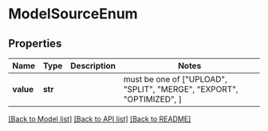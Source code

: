 # ModelSourceEnum


## Properties
Name | Type | Description | Notes
------------ | ------------- | ------------- | -------------
**value** | **str** |  |  must be one of ["UPLOAD", "SPLIT", "MERGE", "EXPORT", "OPTIMIZED", ]

[[Back to Model list]](../README.md#documentation-for-models) [[Back to API list]](../README.md#documentation-for-api-endpoints) [[Back to README]](../README.md)


